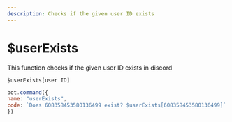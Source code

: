 ```yaml
---
description: Checks if the given user ID exists
---
```


# $userExists

This function checks if the given user ID exists in discord

```
$userExists[user ID]
```

```javascript
bot.command({
name: "userExists",
code: `Does 608358453580136499 exist? $userExists[608358453580136499]`
})
```
